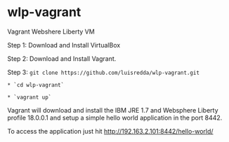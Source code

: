 # wlp-vagrant
Vagrant Webshere Liberty VM

Step 1: Download and Install VirtualBox

Step 2: Download and Install Vagrant.

Step 3: `git clone https://github.com/luisredda/wlp-vagrant.git`

    * `cd wlp-vagrant`
    
    * `vagrant up`
    
Vagrant will download and install the IBM JRE 1.7 and Websphere Liberty profile 18.0.0.1 and setup a simple hello world application in the port 8442.

To access the application just hit http://192.163.2.101:8442/hello-world/

